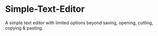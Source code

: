 # Simple-Text-Editor
A simple text editor with limited options beyond saving, opening, cutting, copying &amp; pasting. 
